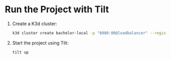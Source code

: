 # Run the Project with Tilt

1. Create a K3d cluster:
   ```bash
   k3d cluster create bachelor-local -p "8080:80@loadbalancer" --registry-create bachelor-local
   ```

2. Start the project using Tilt:
   ```bash
   tilt up
   ```
